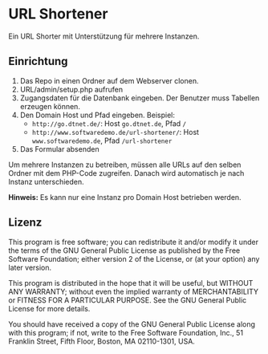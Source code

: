 URL Shortener
=============

Ein URL Shorter mit Unterstützung für mehrere Instanzen.

Einrichtung
-----------

1. Das Repo in einen Ordner auf dem Webserver clonen.
2. URL/admin/setup.php aufrufen
3. Zugangsdaten für die Datenbank eingeben. Der Benutzer muss Tabellen erzeugen können.
4. Den Domain Host und Pfad eingeben. Beispiel:
	- `http://go.dtnet.de/`: Host `go.dtnet.de`, Pfad `/`
	- `http://www.softwaredemo.de/url-shortener/`: Host `www.softwaredemo.de`, Pfad `/url-shortener`
5. Das Formular absenden

Um mehrere Instanzen zu betreiben, müssen alle URLs auf den selben Ordner mit dem PHP-Code zugreifen. Danach wird automatisch je nach Instanz unterschieden. 

**Hinweis:** Es kann nur eine Instanz pro Domain Host betrieben werden.

Lizenz
------

This program is free software; you can redistribute it and/or
modify it under the terms of the GNU General Public License
as published by the Free Software Foundation; either version 2
of the License, or (at your option) any later version.

This program is distributed in the hope that it will be useful,
but WITHOUT ANY WARRANTY; without even the implied warranty of
MERCHANTABILITY or FITNESS FOR A PARTICULAR PURPOSE.  See the
GNU General Public License for more details.

You should have received a copy of the GNU General Public License
along with this program; if not, write to the Free Software
Foundation, Inc., 51 Franklin Street, Fifth Floor, Boston, MA  02110-1301, USA.